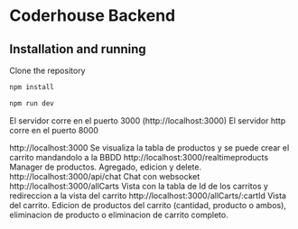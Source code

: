 # Coderhouse Backend

## Installation and running

Clone the repository

```bash
npm install
```

```bash
npm run dev
```

El servidor corre en el puerto 3000 (http://localhost:3000)
El servidor http corre en el puerto 8000

http://localhost:3000 Se visualiza la tabla de productos y se puede crear el carrito mandandolo a la BBDD
http://localhost:3000/realtimeproducts  Manager de productos. Agregado, edicion y delete.
http://localhost:3000/api/chat Chat con websocket
http://localhost:3000/allCarts Vista con la tabla de Id de los carritos y redireccion a la vista del carrito
http://localhost:3000/allCarts/:cartId Vista del carrito. Edicion de productos del carrito (cantidad, producto o ambos), eliminacion de producto o eliminacion de carrito completo. 

